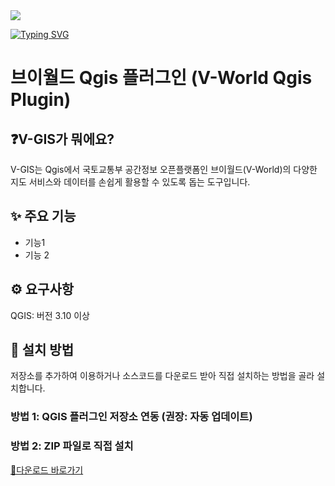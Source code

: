 <img src="https://img.shields.io/badge/Qgis-ffffff?style=flat-square&logo=Qgis&logoColor=#589632"/>

[![Typing SVG](https://readme-typing-svg.demolab.com?font=Fira+Code&weight=700&size=24&pause=1000&width=460&height=40&lines=Qgis+%EC%A0%84%EC%9A%A9+%EB%B8%8C%EC%9D%B4%EC%9B%94%EB%93%9C+%ED%94%8C%EB%9F%AC%EA%B7%B8%EC%9D%B8+V-QGIS)](https://git.io/typing-svg)

# 브이월드 Qgis 플러그인 (V-World Qgis Plugin)
## ❓V-GIS가 뭐에요?
V-GIS는 Qgis에서 국토교통부 공간정보 오픈플랫폼인 브이월드(V-World)의 다양한 지도 서비스와 데이터를 손쉽게 활용할 수 있도록 돕는 도구입니다.

## ✨ 주요 기능
- 기능1
- 기능 2

## ⚙️ 요구사항
QGIS: 버전 3.10 이상

## 💾 설치 방법
저장소를 추가하여 이용하거나 소스코드를 다운로드 받아 직접 설치하는 방법을 골라 설치합니다.

### 방법 1: QGIS 플러그인 저장소 연동 (권장: 자동 업데이트)

### 방법 2: ZIP 파일로 직접 설치
[💾다운로드 바로가기](https://github.com/V-world/V-QGIS/releases/)
